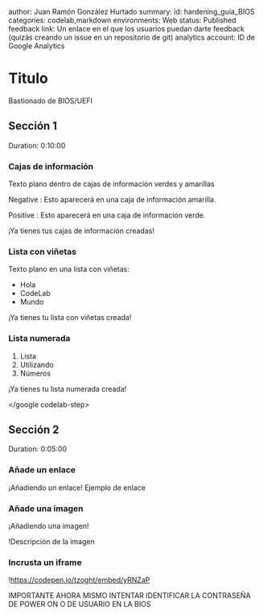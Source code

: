 author: Juan Ramón González Hurtado
summary: 
id: hardening_guia_BIOS
categories: codelab,markdown 
environments: Web 
status: Published 
feedback link: Un enlace en el que los usuarios puedan darte feedback (quizás creando un issue en un repositorio de git) 
analytics account: ID de Google Analytics 
 
# Titulo 
Bastionado de BIOS/UEFI


<google codelab-step label="Sección 1"> 


## Sección 1 
Duration: 0:10:00
 
### Cajas de información 
Texto plano dentro de cajas de información verdes y amarillas 
 
Negative 
: Esto aparecerá en una caja de información amarilla. 
 
Positive 
: Esto aparecerá en una caja de información verde. 
 
¡Ya tienes tus cajas de información creadas! 
 
### Lista con viñetas 
Texto plano en una lista con viñetas: 
 
* Hola 
* CodeLab 
* Mundo 
 
¡Ya tienes tu lista con viñetas creada! 
 
### Lista numerada 
1. Lista 
2. Utilizando 
3. Números 
 
¡Ya tienes tu lista numerada creada! 

</google codelab-step>
<google codelab-step label="Sección 2"> 
 
## Sección 2 
Duration: 0:05:00 
 
### Añade un enlace 
¡Añadiendo un enlace! 
Ejemplo de enlace 
 
### Añade una imagen 
¡Añadiendo una imagen! 
 
!Descripción de la imagen 
 
### Incrusta un iframe 
 
!https://codepen.io/tzoght/embed/yRNZaP
<google codelab-step>

IMPORTANTE AHORA MISMO INTENTAR IDENTIFICAR LA CONTRASEÑA DE POWER ON O DE USUARIO EN LA BIOS
